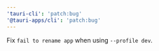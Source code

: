 ```yaml
---
'tauri-cli': 'patch:bug'
'@tauri-apps/cli': 'patch:bug'
---
```


Fix `fail to rename app` when using `--profile dev`.
